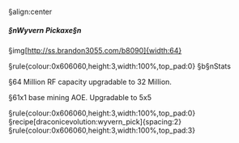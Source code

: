 §align:center
##### §nWyvern Pickaxe§n

§img[http://ss.brandon3055.com/b8090]{width:64}

§rule{colour:0x606060,height:3,width:100%,top_pad:0}
§b§nStats

§64 Million RF capacity upgradable to 32 Million.

§61x1 base mining AOE. Upgradable to 5x5 

§rule{colour:0x606060,height:3,width:100%,top_pad:0}
§recipe[draconicevolution:wyvern_pick]{spacing:2}
§rule{colour:0x606060,height:3,width:100%,top_pad:3}